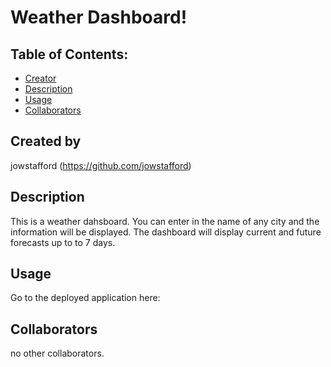 # Weather Dashboard!

## Table of Contents:
* [Creator](#created-by)
* [Description](#description)
* [Usage](#usage)
* [Collaborators](#collaborators)

## Created by
jowstafford
(https://github.com/jowstafford)

## Description
This is a weather dahsboard. You can enter in the name of any city and the information will be displayed. The dashboard will display current and future forecasts up to to 7 days.

## Usage
Go to the deployed application here:

## Collaborators
no other collaborators. 
